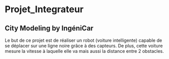 # Projet_Integrateur

## City Modeling by IngéniCar

Le but de ce projet est de réaliser un robot (voiture intelligente) capable de se déplacer sur une ligne noire grâce à des capteurs.
De plus, cette voiture mesure la vitesse à laquelle elle va mais aussi la distance entre 2 obstacles.
